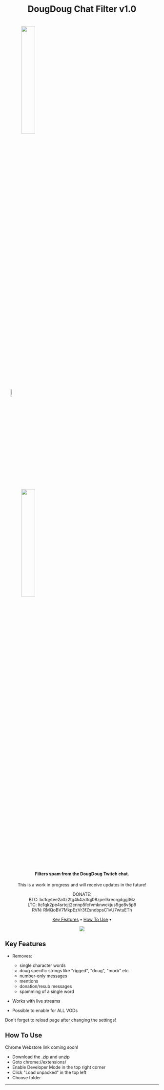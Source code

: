 <h1 align="center">
DougDoug Chat Filter v1.0
</h1>
<h1 align="center">
  <img src="https://i.ibb.co/4d7x1Fr/before.gif" style="float: left; width: 30%; margin-right: 100%; margin-bottom: 0.5em;">
  <img src="https://i.ibb.co/3N1Qb1x/arrow-1.png" style="float: left; width: 8%; margin-right: 100%; margin-bottom: 0.5em;">
  <img src="https://i.ibb.co/1LKPkFq/after.gif" style="float: left; width: 30%; margin-right: 100%; margin-bottom: 0.5em;">
  <p style="clear: both;">
  <br>
</h1>

<h4 align="center">Filters spam from the DougDoug Twitch chat.</h4>
<p align="center">
This is a work in progress and will receive updates in the future!
</p>
<p align="center">
DONATE:<br>
BTC:
bc1qytee2a0z2tg4k4zdtqj08zpellkrecrgdgg36z<br>
LTC:
ltc1qk2pe4srtcjt2cnnp5fcfvmknwckjus9ge8v5p9<br>
RVN:
RMQoBV7MkpEzVr3fZsndbpsC1vU7wtuETh<br>
</p>

<p align="center">
  <a href="#key-features">Key Features</a> •
  <a href="#how-to-use">How To Use</a> •
</p>


<p align="center">
  <img src="https://i.ibb.co/K6mF9Q3/ui.png"> 
</p>


## Key Features

* Removes: 
  - single character words
  - doug specific strings like "rigged", "doug", "morb" etc.
  - number-only messages
  - mentions
  - donation/resub messages
  - spamming of a single word
  
* Works with live streams
* Possible to enable for ALL VODs

Don't forget to reload page after changing the settings!

## How To Use

Chrome Webstore link coming soon!

* Download the .zip and unzip
* Goto chrome://extensions/
* Enable Developer Mode in the top right corner
* Click "Load unpacked" in the top left
* Choose folder




---


